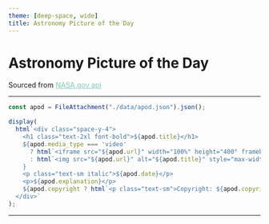 ```yaml
---
theme: [deep-space, wide]
title: Astronomy Picture of the Day
---
```

<body>

# Astronomy Picture of the Day
Sourced from <a href="https://api.nasa.gov/">NASA.gov api</a>

---


```js
const apod = FileAttachment("./data/apod.json").json();
```

```js
display(
  html`<div class="space-y-4">
    <h1 class="text-2xl font-bold">${apod.title}</h1>
    ${apod.media_type === 'video' 
      ? html`<iframe src="${apod.url}" width="100%" height="400" frameborder="0"></iframe>`
      : html`<img src="${apod.url}" alt="${apod.title}" style="max-width: 100%; height: auto;" />`
    }
    <p class="text-sm italic">${apod.date}</p>
    <p>${apod.explanation}</p>
    ${apod.copyright ? html`<p class="text-sm">Copyright: ${apod.copyright}</p>` : ''}
  </div>`
);
```


---

</body>

<style>

a[href] {
  color: #7fc8b6;
}

</style>